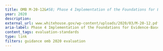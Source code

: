 ```yaml
---
title: OMB M-20-12&#58; Phase 4 Implementation of the Foundations for Evidence-Based Policymaking Act of 2018&#58; Program Evaluation Standards and Practices, 2020
year: 2020
description: 
external_url: www.whitehouse.gov/wp-content/uploads/2020/03/M-20-12.pdf
aria-label: Phase 4 Implementation of the Foundations for Evidence-Based Policymaking Act of 2018
content_tags: evaluation-standards
type: link
filters: guidance omb 2020 evaluation
---
```

